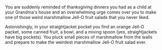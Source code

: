 You are suddenly reminded of thanksgiving dinners you had as a child at your Grandma's house and an overwhelming
urge comes over you to make one of those weird marshmallow Jell-O fruit salads that you never liked.

Astonishingly, in your straightjacket pocket you find an orange Jell-O packet, some canned fruit, a bowl, and a
mixing spoon (yes, straightjackets have big pockets). You pluck small pieces of marshmallow from the walls and
prepare to make the weirdest marshmallow Jell-O fruit salad ever.
